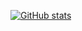[![GitHub stats](https://github-readme-stats.vercel.app/api?username=bywhite0&include_all_commits=true)](https://github.com/anuraghazra/github-readme-stats)
<!--[![Top Langs](https://github-readme-stats.vercel.app/api/top-langs/?username=bywhite0&layout=compact)](https://github.com/anuraghazra/github-readme-stats)
-->
<!--
**bywhite0/bywhite0** is a ✨ _special_ ✨ repository because its `README.md` (this file) appears on your GitHub profile.

Here are some ideas to get you started:

- 🔭 I’m currently working on ...
- 🌱 I’m currently learning ...
- 👯 I’m looking to collaborate on ...
- 🤔 I’m looking for help with ...
- 💬 Ask me about ...
- 📫 How to reach me: ...
- 😄 Pronouns: ...
- ⚡ Fun fact: ...
-->
